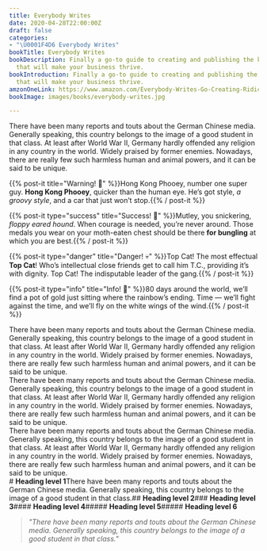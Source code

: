 ```yaml
---
title: Everybody Writes
date: 2020-04-28T22:00:00Z
draft: false
categories:
- "\U0001F4D6 Everybody Writes"
bookTitle: Everybody Writes
bookDescription: Finally a go-to guide to creating and publishing the kind of content
  that will make your business thrive.
bookIntroduction: Finally a go-to guide to creating and publishing the kind of content
  that will make your business thrive.
amzonOneLink: https://www.amazon.com/Everybody-Writes-Go-Creating-Ridiculously/dp/8126559985/ref=as_li_ss_tl?dchild=1&keywords=Everybody+Writes:&qid=1587754707&sr=8-1&linkCode=ll1&tag=bestp0b-20&linkId=c9445c0547f513d9163909a616efc8f6&language=en_US
bookImage: images/books/everybody-writes.jpg

---
```

There have been many reports and touts about the German Chinese media. Generally speaking, this country belongs to the image of a good student in that class. At least after World War II, Germany hardly offended any religion in any country in the world. Widely praised by former enemies. Nowadays, there are really few such harmless human and animal powers, and it can be said to be unique.

  
{{% post-it title="Warning! 🚨" %}}Hong Kong Phooey, number one super guy. __**Hong Kong Phooey**__, quicker than the human eye. He’s got style, _*a groovy style*_, and a car that just won’t stop.{{% / post-it %}}

  
{{% post-it type="success" title="Success! 🎉" %}}Mutley, you snickering, _*floppy eared hound*_. When courage is needed, you’re never around. Those medals you wear on your moth-eaten chest should be there __for bungling__ at which you are best.{{% / post-it %}}

  
{{% post-it type="danger" title="Danger! 💀" %}}Top Cat! The most effectual __**Top Cat**__! Who’s intellectual close friends get to call him T.C., providing it’s with dignity. Top Cat! The indisputable leader of the gang.{{% / post-it %}}

  
{{% post-it type="info" title="Info! 💬" %}}80 days around the world, we’ll find a pot of gold just sitting where the rainbow’s ending. Time — we’ll fight against the time, and we’ll fly on the white wings of the wind.{{% / post-it %}}  
  
There have been many reports and touts about the German Chinese media. Generally speaking, this country belongs to the image of a good student in that class. At least after World War II, Germany hardly offended any religion in any country in the world. Widely praised by former enemies. Nowadays, there are really few such harmless human and animal powers, and it can be said to be unique.  
There have been many reports and touts about the German Chinese media. Generally speaking, this country belongs to the image of a good student in that class. At least after World War II, Germany hardly offended any religion in any country in the world. Widely praised by former enemies. Nowadays, there are really few such harmless human and animal powers, and it can be said to be unique.  
There have been many reports and touts about the German Chinese media. Generally speaking, this country belongs to the image of a good student in that class. At least after World War II, Germany hardly offended any religion in any country in the world. Widely praised by former enemies. Nowadays, there are really few such harmless human and animal powers, and it can be said to be unique.  
\# **Heading level 1**There have been many reports and touts about the German Chinese media. Generally speaking, this country belongs to the image of a good student in that class.## **Heading level 2**### **Heading level 3**#### **Heading level 4**##### **Heading level 5**##### **Heading level 6**  
>_"There have been many reports and touts about the German Chinese media. Generally speaking, this country belongs to the image of a good student in that class."_